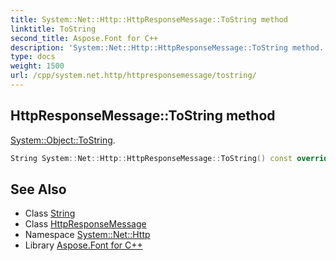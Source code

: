 ```yaml
---
title: System::Net::Http::HttpResponseMessage::ToString method
linktitle: ToString
second_title: Aspose.Font for C++
description: 'System::Net::Http::HttpResponseMessage::ToString method. System::Object::ToString in C++.'
type: docs
weight: 1500
url: /cpp/system.net.http/httpresponsemessage/tostring/
---
```

## HttpResponseMessage::ToString method


[System::Object::ToString](../../../system/object/tostring/).

```cpp
String System::Net::Http::HttpResponseMessage::ToString() const override
```

## See Also

* Class [String](../../../system/string/)
* Class [HttpResponseMessage](../)
* Namespace [System::Net::Http](../../)
* Library [Aspose.Font for C++](../../../)
